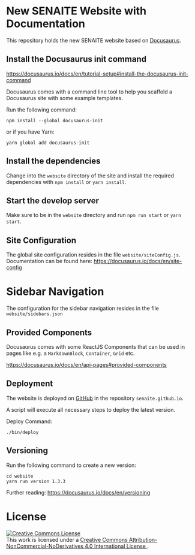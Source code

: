 # New SENAITE Website with Documentation

This repository holds the new SENAITE website based on
[Docusaurus](https://docusaurus.io).


## Install the Docusaurus init command

https://docusaurus.io/docs/en/tutorial-setup#install-the-docusaurus-init-command

Docusaurus comes with a command line tool to help you scaffold a Docusaurus site
with some example templates.

Run the following command:

    npm install --global docusaurus-init

or if you have Yarn:

    yarn global add docusaurus-init

## Install the dependencies

Change into the `website` directory of the site and install the required
dependencies with `npm install` or `yarn install`.


## Start the develop server

Make sure to be in the `website` directory and run `npm run start` or `yarn start`.


## Site Configuration

The global site configuration resides in the file `website/siteConfig.js`.
Documentation can be found here: https://docusaurus.io/docs/en/site-config


# Sidebar Navigation

The configuration for the sidebar navigation resides in the file `website/sidebars.json`

## Provided Components

Docusaurus comes with some ReactJS Components that can be used in pages like
e.g. a `MarkdownBlock`, `Container`, `Grid` etc.

https://docusaurus.io/docs/en/api-pages#provided-components


## Deployment

The website is deployed on [GitHub](https://github.com/senaite) in the repository
`senaite.github.io`.

A script will execute all necessary steps to deploy the latest version.

Deploy Command:

    ./bin/deploy


## Versioning

Run the following command to create a new version:

    cd website
    yarn run version 1.3.3

Further reading: https://docusaurus.io/docs/en/versioning


# License

<a rel="license" href="http://creativecommons.org/licenses/by-nc-nd/4.0/">
  <img alt="Creative Commons License" style="border-width:0" src="https://i.creativecommons.org/l/by-nc-nd/4.0/80x15.png" />
</a>
<br />
This work is licensed under a
<a rel="license" href="http://creativecommons.org/licenses/by-nc-nd/4.0/">
  Creative Commons Attribution-NonCommercial-NoDerivatives 4.0 International License
</a>.
